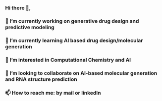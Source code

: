 ### Hi there 👋,
### 🔭 I’m currently working on generative drug design and predictive modeling
### 🌱 I’m currently learning AI based drug design/molecular generation
### 👀 I’m interested in Computational Chemistry and AI
### 👯 I’m looking to collaborate on AI-based molecular generation and RNA structure prediction
### 📫 How to reach me: by mail or linkedIn

<!--
**klsarathk/klsarathk** is a ✨ _special_ ✨ repository because its `README.md` (this file) appears on your GitHub profile.

Here are some ideas to get you started:

- 🔭 I’m currently working on generative drug design and predictive modeling
- 🌱 I’m currently learning AI based drug design/molecular generation
- 👀 I’m interested in Computational Chemistry and AI
- 👯 I’m looking to collaborate on AI-based molecular generation and RNA structure prediction
- 📫 How to reach me: by mail or linkedIn
-->
